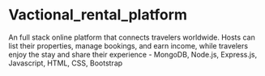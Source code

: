 # Vactional_rental_platform
An full stack online platform that connects travelers worldwide. Hosts can list their properties, manage bookings, and earn income, while travelers enjoy the stay and share their experience - MongoDB,  Node.js, Express.js, Javascript, HTML, CSS, Bootstrap
